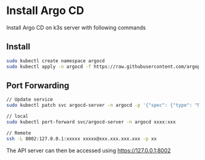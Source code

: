 # Install Argo CD

Install Argo CD on k3s server with following commands

## Install

```bash
sudo kubectl create namespace argocd
sudo kubectl apply -n argocd -f https://raw.githubusercontent.com/argoproj/argo-cd/stable/manifests/install.yaml
```

## Port Forwarding

```bash
// Update service
sudo kubectl patch svc argocd-server -n argocd -p '{"spec": {"type": "NodePort"}}'

// local
sudo kubectl port-forward svc/argocd-server -n argocd xxxx:xxx

// Remote
ssh -L 8002:127.0.0.1:xxxxx xxxxx@xxx.xxx.xxx.xxx -p xx
```

The API server can then be accessed using https://127.0.0.1:8002
